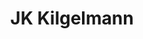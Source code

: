 ---
title: "JK Kilgelmann"
url: /santa-fe/jk-kilgelmann-avenida-aristobulo-del-valle/
shop: supermercado
---